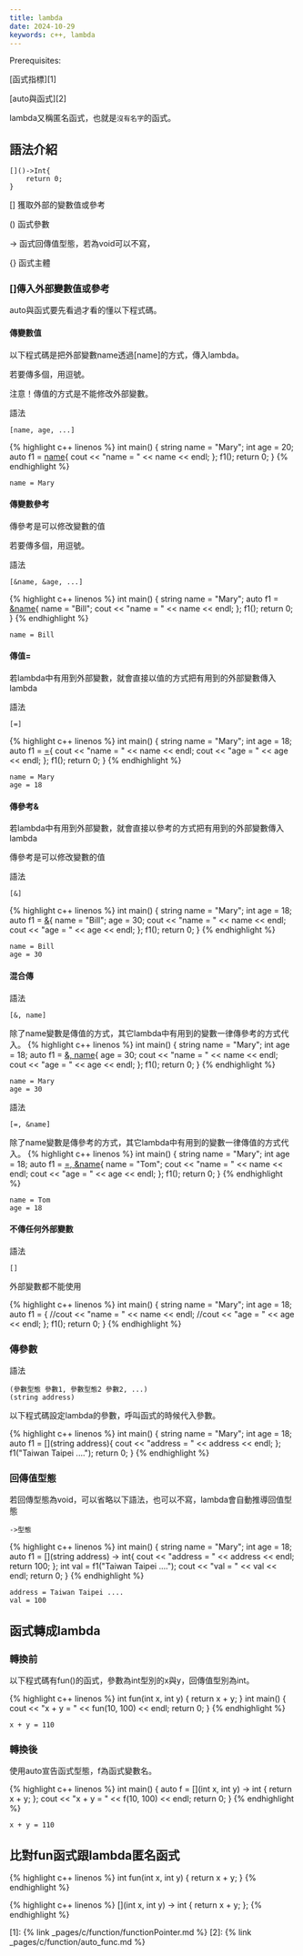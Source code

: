 ```yaml
---
title: lambda
date: 2024-10-29
keywords: c++, lambda
---
```


Prerequisites:

[函式指標][1]

[auto與函式][2]


lambda又稱匿名函式，也就是`沒有名字`的函式。

## 語法介紹

```
[]()->Int{
	return 0;
}
```

[] 獲取外部的變數值或參考

() 函式參數

-> 函式回傳值型態，若為void可以不寫，

{} 函式主體

### []傳入外部變數值或參考

auto與函式要先看過才看的懂以下程式碼。


#### 傳變數值

以下程式碼是把外部變數name透過[name]的方式，傳入lambda。

若要傳多個，用逗號。

注意！傳值的方式是不能修改外部變數。

語法
```
[name, age, ...]
```

{% highlight c++ linenos %}
int main() {
    string name = "Mary";
    int age = 20;
    auto f1 = [name](){
        cout << "name = " << name << endl;
    };
    f1();
    return 0;
}
{% endhighlight %}

```
name = Mary
```

#### 傳變數參考

傳參考是可以修改變數的值

若要傳多個，用逗號。

語法
```
[&name, &age, ...]
```

{% highlight c++ linenos %}
int main() {
    string name = "Mary";
    auto f1 = [&name](){
        name = "Bill";
        cout << "name = " << name << endl;
    };
    f1();
    return 0;
}
{% endhighlight %}
```
name = Bill
```
#### 傳值=

若lambda中有用到外部變數，就會直接以值的方式把有用到的外部變數傳入lambda

語法
```
[=]
```
{% highlight c++ linenos %}
int main() {
    string name = "Mary";
    int age = 18;
    auto f1 = [=](){
        cout << "name = " << name << endl;
        cout << "age = " << age << endl;
    };
    f1();
    return 0;
}
{% endhighlight %}
```
name = Mary
age = 18
```

#### 傳參考&

若lambda中有用到外部變數，就會直接以參考的方式把有用到的外部變數傳入lambda

傳參考是可以修改變數的值

語法
```
[&]
```
{% highlight c++ linenos %}
int main() {
    string name = "Mary";
    int age = 18;
    auto f1 = [&](){
        name = "Bill";
        age = 30;
        cout << "name = " << name << endl;
        cout << "age = " << age << endl;
    };
    f1();
    return 0;
}
{% endhighlight %}
```
name = Bill
age = 30
```

#### 混合傳

語法
```
[&, name]
```
除了name變數是傳值的方式，其它lambda中有用到的變數一律傳參考的方式代入。
{% highlight c++ linenos %}
int main() {
    string name = "Mary";
    int age = 18;
    auto f1 = [&, name](){
        age = 30;
        cout << "name = " << name << endl;
        cout << "age = " << age << endl;
    };
    f1();
    return 0;
}
{% endhighlight %}
```
name = Mary
age = 30
```

語法
```
[=, &name]
```
除了name變數是傳參考的方式，其它lambda中有用到的變數一律傳值的方式代入。
{% highlight c++ linenos %}
int main() {
    string name = "Mary";
    int age = 18;
    auto f1 = [=, &name](){
        name = "Tom";
        cout << "name = " << name << endl;
        cout << "age = " << age << endl;
    };
    f1();
    return 0;
}
{% endhighlight %}
```
name = Tom
age = 18
```

#### 不傳任何外部變數
語法
```
[]
```

外部變數都不能使用

{% highlight c++ linenos %}
int main() {
    string name = "Mary";
    int age = 18;
    auto f1 = [](){
        //cout << "name = " << name << endl;
        //cout << "age = " << age << endl;
    };
    f1();
    return 0;
}
{% endhighlight %}

### 傳參數

語法
```
(參數型態 參數1, 參數型態2 參數2, ...)
(string address)
```

以下程式碼設定lambda的參數，呼叫函式的時候代入參數。

{% highlight c++ linenos %}
int main() {
    string name = "Mary";
    int age = 18;
    auto f1 = [](string address){
        cout << "address = " << address << endl;
    };
    f1("Taiwan Taipei ....");
    return 0;
}
{% endhighlight %}

### 回傳值型態

若回傳型態為void，可以省略以下語法，也可以不寫，lambda會自動推導回值型態

```
->型態
```
{% highlight c++ linenos %}
int main() {
    string name = "Mary";
    int age = 18;
    auto f1 = [](string address) -> int{
        cout << "address = " << address << endl;
        return 100;
    };
    int val = f1("Taiwan Taipei ....");
    cout << "val = " << val << endl;
    return 0;
}
{% endhighlight %}
```
address = Taiwan Taipei ....
val = 100
```

## 函式轉成lambda

### 轉換前

以下程式碼有fun()的函式，參數為int型別的x與y，回傳值型別為int。

{% highlight c++ linenos %}
int fun(int x, int y) {
    return x + y;
}
int main() {
    cout << "x + y = " << fun(10, 100) << endl;
    return 0;
}
{% endhighlight %}
```
x + y = 110
```

### 轉換後

使用auto宣告函式型態，f為函式變數名。

{% highlight c++ linenos %}
int main() {
    auto f = [](int x, int y) -> int {
        return x + y;
    };
    cout << "x + y = " << f(10, 100) << endl;
    return 0;
}
{% endhighlight %}
```
x + y = 110
```

## 比對fun函式跟lambda匿名函式
{% highlight c++ linenos %}
int fun(int x, int y) {
    return x + y;
}
{% endhighlight %}

{% highlight c++ linenos %}
[](int x, int y) -> int {
        return x + y;
    };
{% endhighlight %}

[1]: {% link _pages/c/function/functionPointer.md %}
[2]: {% link _pages/c/function/auto_func.md %}